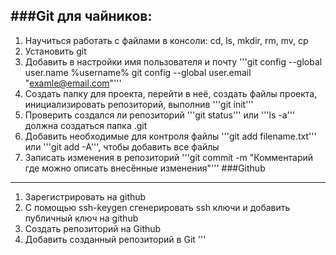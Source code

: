 ###Git для чайников:  
---
1. Научиться работать с файлами в консоли: cd, ls, mkdir, rm, mv, cp
2. Установить git
3. Добавить в настройки имя пользователя и почту '''git config --global user.name %username% git config --global user.email "examle@email.com"'''
4. Создать папку для проекта, перейти в неё, создать файлы проекта, инициализировать репозиторий, выполнив '''git init'''  
5. Проверить создался ли репозиторий '''git status''' или '''ls -a''' должна создаться папка .git
6. Добавить необходимые для контроля  файлы '''git add filename.txt''' или '''git add -A''', чтобы добавить все файлы
7. Записать изменения в репозиторий '''git commit -m "Комментарий где можно описать внесённые изменения"'''
###Github
---
1. Зарегистрировать на github
2. С помощью ssh-keygen сгенерировать ssh ключи и добавить публичный ключ на github
3. Создать репозиторий на Github
4. Добавить созданный репозиторий в Git '''

 
  